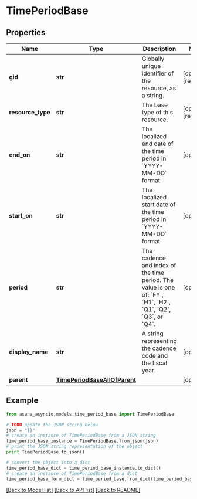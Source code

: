 # TimePeriodBase


## Properties

Name | Type | Description | Notes
------------ | ------------- | ------------- | -------------
**gid** | **str** | Globally unique identifier of the resource, as a string. | [optional] [readonly] 
**resource_type** | **str** | The base type of this resource. | [optional] [readonly] 
**end_on** | **str** | The localized end date of the time period in &#x60;YYYY-MM-DD&#x60; format. | [optional] 
**start_on** | **str** | The localized start date of the time period in &#x60;YYYY-MM-DD&#x60; format. | [optional] 
**period** | **str** | The cadence and index of the time period. The value is one of: &#x60;FY&#x60;, &#x60;H1&#x60;, &#x60;H2&#x60;, &#x60;Q1&#x60;, &#x60;Q2&#x60;, &#x60;Q3&#x60;, or &#x60;Q4&#x60;. | [optional] 
**display_name** | **str** | A string representing the cadence code and the fiscal year. | [optional] 
**parent** | [**TimePeriodBaseAllOfParent**](TimePeriodBaseAllOfParent.md) |  | [optional] 

## Example

```python
from asana_asyncio.models.time_period_base import TimePeriodBase

# TODO update the JSON string below
json = "{}"
# create an instance of TimePeriodBase from a JSON string
time_period_base_instance = TimePeriodBase.from_json(json)
# print the JSON string representation of the object
print TimePeriodBase.to_json()

# convert the object into a dict
time_period_base_dict = time_period_base_instance.to_dict()
# create an instance of TimePeriodBase from a dict
time_period_base_form_dict = time_period_base.from_dict(time_period_base_dict)
```
[[Back to Model list]](../README.md#documentation-for-models) [[Back to API list]](../README.md#documentation-for-api-endpoints) [[Back to README]](../README.md)


